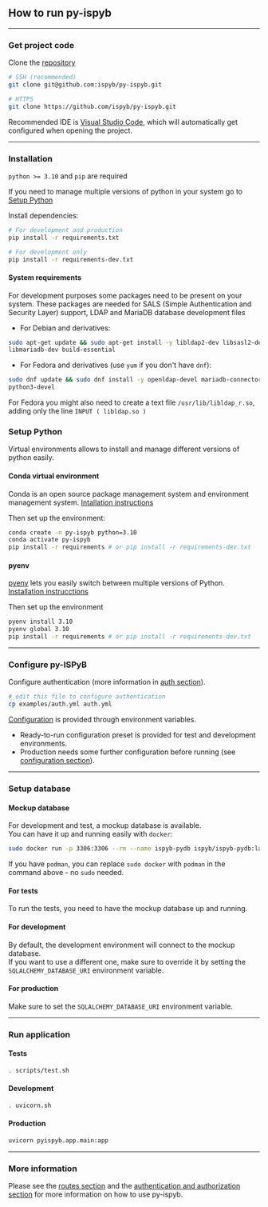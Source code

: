 ## How to run py-ispyb

---

### Get project code

Clone the [repository](https://github.com/ispyb/py-ispyb)

```bash
# SSH (recommended)
git clone git@github.com:ispyb/py-ispyb.git

# HTTPS
git clone https://github.com/ispyb/py-ispyb.git
```

Recommended IDE is [Visual Studio Code](https://code.visualstudio.com/), which will automatically get configured when opening the project.

---

### Installation

`python >= 3.10` and `pip` are required

If you need to manage multiple versions of python in your system go to [Setup Python](#setup-python)

Install dependencies:

```bash
# For development and production
pip install -r requirements.txt

# For development only
pip install -r requirements-dev.txt
```

#### System requirements

For development purposes some packages need to be present on your system. These packages are needed for SALS (Simple Authentication and Security Layer) support, LDAP and MariaDB database development files

- For Debian and derivatives:

```bash
sudo apt-get update && sudo apt-get install -y libldap2-dev libsasl2-dev \
libmariadb-dev build-essential
```

- For Fedora and derivatives (use `yum` if you don't have `dnf`):

```bash
sudo dnf update && sudo dnf install -y openldap-devel mariadb-connector-c-devel \
python3-devel
```

For Fedora you might also need to create a text file `/usr/lib/libldap_r.so`, adding only the line `INPUT ( libldap.so )`

### Setup Python

Virtual environments allows to install and manage different versions of python easily.

#### Conda virtual environment

Conda is an open source package management system and environment management system. [Intallation instructions](https://docs.anaconda.com/anaconda/install/linux/)

Then set up the environment:

```bash
conda create -n py-ispyb python=3.10
conda activate py-ispyb
pip install -r requirements # or pip install -r requirements-dev.txt
```

#### pyenv

[pyenv](https://github.com/pyenv/pyenv) lets you easily switch between multiple versions of Python. [Installation instrucctions](https://github.com/pyenv/pyenv#installation)

Then set up the environment

```bash
pyenv install 3.10
pyenv global 3.10
pip install -r requirements # or pip install -r requirements-dev.txt
```

---

### Configure py-ISPyB

Configure authentication
(more information in [auth section](auth.md)).

```bash
# edit this file to configure authentication
cp examples/auth.yml auth.yml
```

[Configuration](conf.md) is provided through environment variables.

- Ready-to-run configuration preset is provided for test and development environments.
- Production needs some further configuration before running (see [configuration section](conf.md)).

---

### Setup database

#### Mockup database

For development and test, a mockup database is available.  
You can have it up and running easily with `docker`:

```bash
sudo docker run -p 3306:3306 --rm --name ispyb-pydb ispyb/ispyb-pydb:latest
```

If you have `podman`, you can replace `sudo docker` with `podman` in the command above - no `sudo` needed.

#### For tests

To run the tests, you need to have the mockup database up and running.

#### For development

By default, the development environment will connect to the mockup database.  
If you want to use a different one, make sure to override it by setting the `SQLALCHEMY_DATABASE_URI` environment variable.

#### For production

Make sure to set the `SQLALCHEMY_DATABASE_URI` environment variable.

---

### Run application

#### Tests

```bash
. scripts/test.sh
```

#### Development

```bash
. uvicorn.sh
```

#### Production

```bash
uvicorn pyispyb.app.main:app
```

---

### More information

Please see the [routes section](routes.md) and the [authentication and authorization section](auth.md) for more information on how to use py-ispyb.
